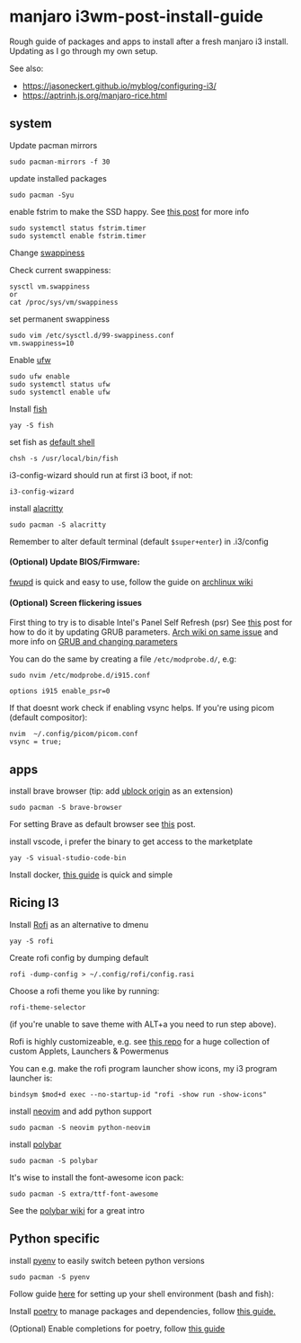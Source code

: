 # manjaro i3wm-post-install-guide
Rough guide of packages and apps to install after a fresh manjaro i3 install. Updating as I go through my own setup. 

See also:
- https://jasoneckert.github.io/myblog/configuring-i3/
- https://aptrinh.js.org/manjaro-rice.html

## system

Update pacman mirrors
```
sudo pacman-mirrors -f 30
```

update installed packages
```
sudo pacman -Syu
```

enable fstrim to make the SSD happy. See [this post](https://forum.manjaro.org/t/do-i-need-to-enable-trim-on-m2-ssd/72887/2) for more info

```
sudo systemctl status fstrim.timer
sudo systemctl enable fstrim.timer
```

Change [swappiness](https://wiki.archlinux.org/title/Swap#Swappiness)

Check current swappiness:
```
sysctl vm.swappiness
or
cat /proc/sys/vm/swappiness
```

set permanent swappiness
```
sudo vim /etc/sysctl.d/99-swappiness.conf
vm.swappiness=10
```

Enable [ufw](https://wiki.archlinux.org/title/Uncomplicated_Firewall)
```
sudo ufw enable
sudo systemctl status ufw
sudo systemctl enable ufw
```

Install [fish](https://fishshell.com/)

```
yay -S fish
```

set fish as [default shell](https://github.com/fish-shell/fish-shell#switching-to-fish)
```
chsh -s /usr/local/bin/fish
```

i3-config-wizard should run at first i3 boot, if not:
```
i3-config-wizard
```

install [alacritty](https://alacritty.org/)
```
sudo pacman -S alacritty
```
Remember to alter default terminal (default `$super+enter`) in .i3/config

#### (Optional) Update BIOS/Firmware:
[fwupd](https://fwupd.org/) is quick and easy to use, follow the guide on [archlinux wiki](https://wiki.archlinux.org/title/Fwupd)


#### (Optional) Screen flickering issues
First thing to try is to disable Intel's Panel Self Refresh (psr)
See [this](https://askubuntu.com/a/842991) post for how to do it by updating GRUB parameters. [Arch wiki on same issue](https://wiki.archlinux.org/title/Intel_graphics#Screen_flickering) and more info on [GRUB and changing parameters](https://wiki.archlinux.org/title/Kernel_parameters#GRUB)

You can do the same by creating a file `/etc/modprobe.d/`, e.g:
```
sudo nvim /etc/modprobe.d/i915.conf

options i915 enable_psr=0

```

If that doesnt work check if enabling vsync helps.
If you're using picom (default compositor):
```
nvim  ~/.config/picom/picom.conf
vsync = true;
```

## apps

install brave browser (tip: add [ublock origin](https://github.com/gorhill/uBlock) as an extension)

```
sudo pacman -S brave-browser
```
For setting Brave as default browser see [this](https://unix.stackexchange.com/a/434465) post.

install vscode, i prefer the binary to get access to the marketplate

```
yay -S visual-studio-code-bin
```

Install docker, [this guide](https://www.linuxfordevices.com/tutorials/linux/install-docker-on-arch) is quick and simple
## Ricing I3

Install [Rofi](https://wiki.archlinux.org/title/Rofi) as an alternative to dmenu
```
yay -S rofi
```
Create rofi config by dumping default

```
rofi -dump-config > ~/.config/rofi/config.rasi
```
Choose a rofi theme you like by running:
```
rofi-theme-selector
```
(if you're unable to save theme with ALT+a you need to run step above).

Rofi is highly customizeable, e.g. see [this repo](https://github.com/adi1090x/rofi) for a huge collection of custom Applets, Launchers & Powermenus

You can e.g. make the rofi program launcher show icons, my i3 program launcher is:
```
bindsym $mod+d exec --no-startup-id "rofi -show run -show-icons"
```

install [neovim](https://wiki.archlinux.org/title/Neovim) and add python support
```
sudo pacman -S neovim python-neovim
```

install [polybar](https://github.com/polybar/polybar)

```
sudo pacman -S polybar
```
It's wise to install the font-awesome icon pack:

```
sudo pacman -S extra/ttf-font-awesome
```

See the [polybar wiki](https://github.com/polybar/polybar/wiki) for a great intro 

## Python specific
install [pyenv](https://github.com/pyenv/pyenv) to easily switch beteen python versions
```
sudo pacman -S pyenv
```
Follow guide [here](https://github.com/pyenv/pyenv#set-up-your-shell-environment-for-pyenv) for setting up your shell environment (bash and fish):


Install [poetry](https://python-poetry.org/) to manage packages and dependencies, follow [this guide.](https://python-poetry.org/docs/master/#installing-with-the-official-installer)

(Optional) Enable completions for poetry, follow [this guide](https://python-poetry.org/docs/master/#enable-tab-completion-for-bash-fish-or-zsh)
